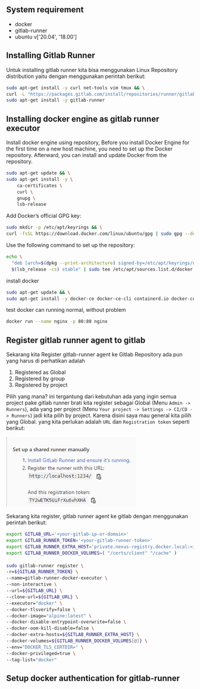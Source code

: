 ## System requirement

- docker
- gitlab-runner
- ubuntu v['20.04', '18.00']

## Installing Gitlab Runner

Untuk installing gitlab runner kita bisa menggunakan Linux Repository distribution yaitu dengan menggunakan perintah berikut:

```bash
sudo apt-get install -y curl net-tools vim tmux && \
curl -L "https://packages.gitlab.com/install/repositories/runner/gitlab-runner/script.deb.sh" | sudo bash && \
sudo apt-get install -y gitlab-runner
```

## Installing docker engine as gitlab runner executor

Install docker engine using repository, Before you install Docker Engine for the first time on a new host machine, you need to set up the Docker repository. Afterward, you can install and update Docker from the repository.

```bash
sudo apt-get update && \
sudo apt-get install -y \
    ca-certificates \
    curl \
    gnupg \
    lsb-release
```

Add Docker’s official GPG key:

```bash
sudo mkdir -p /etc/apt/keyrings && \
curl -fsSL https://download.docker.com/linux/ubuntu/gpg | sudo gpg --dearmor -o /etc/apt/keyrings/docker.gpg
```

Use the following command to set up the repository:

```bash
echo \
  "deb [arch=$(dpkg --print-architecture) signed-by=/etc/apt/keyrings/docker.gpg] https://download.docker.com/linux/ubuntu \
  $(lsb_release -cs) stable" | sudo tee /etc/apt/sources.list.d/docker.list > /dev/null
```

install docker

```bash
sudo apt-get update && \
sudo apt-get install -y docker-ce docker-ce-cli containerd.io docker-compose-plugin
```

test docker can running normal, without problem 

```bash
docker run --name nginx -p 80:80 nginx
```

## Register gitlab runner agent to gitlab

Sekarang kita Register gitlab-runner agent ke Gitlab Repository ada pun yang harus di perhatikan adalah

1. Registered as Global
2. Registered by group
3. Registered by project

Pilih yang mana? ini tergantung dari kebutuhan ada yang ingin semua project pake gitlab runner brati kita register sebagai Global (Menu `Admin -> Runners`), ada yang per project (Menu `Your project -> Settings -> CI/CD -> Runners`) jadi kita pilih by project. Karena disini saya mau general kita pilih yang Global. yang kita perlukan adalah `URL` dan `Registration token` seperti berikut:

![gitlab-runner-register](images/gitlab-runner/01-gitlab-runner-register.png)

Sekarang kita register, gitlab runner agent ke gitlab dengan menggunakan perintah berikut:

```bash
export GITLAB_URL='<your-gitlab-ip-or-domain>'
export GITLAB_RUNNER_TOKEN='<your-gitlab-runner-token>'
export GITLAB_RUNNER_EXTRA_HOST='private.nexus-registry.docker.local:<ip-nexus-oss-server>'
export GITLAB_RUNNER_DOCKER_VOLUMES=( "/certs/client" "/cache" )

sudo gitlab-runner register \
-r=${GITLAB_RUNNER_TOKEN} \
--name=gitlab-runner-docker-executor \
--non-interactive \
--url=${GITLAB_URL} \
--clone-url=${GITLAB_URL} \
--executor="docker" \
--docker-tlsverify=false \
--docker-image="alpine:latest" \
--docker-disable-entrypoint-overwrite=false \
--docker-oom-kill-disable=false \
--docker-extra-hosts=${GITLAB_RUNNER_EXTRA_HOST} \
--docker-volumes=${GITLAB_RUNNER_DOCKER_VOLUMES[@]} \
--env="DOCKER_TLS_CERTDIR=" \
--docker-privileged=true \
--tag-list="docker"
```

## Setup docker authentication for gitlab-runner

